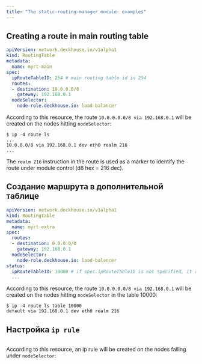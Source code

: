 ```yaml
---
title: "The static-routing-manager module: examples"
---
```


## Creating a route in main routing table

```yaml
apiVersion: network.deckhouse.io/v1alpha1
kind: RoutingTable
metadata:
  name: myrt-main
spec:
  ipRouteTableID: 254 # main routing table id is 254
  routes:
  - destination: 10.0.0.0/8
    gateway: 192.168.0.1
  nodeSelector:
    node-role.deckhouse.io: load-balancer
```

According to this resource, the route `10.0.0.0.0/8 via 192.168.0.1` will be created on the nodes hitting `nodeSelector`:

```shell
$ ip -4 route ls
...
10.0.0.0/8 via 192.168.0.1 dev eth0 realm 216
...
```

The `realm 216` instruction in the route is used as a marker to identify the route under module control (d8 hex = 216 dec).

## Создание маршрута в дополнительной таблице

```yaml
apiVersion: network.deckhouse.io/v1alpha1
kind: RoutingTable
metadata:
  name: myrt-extra
spec:
  routes:
  - destination: 0.0.0.0/0
    gateway: 192.168.0.1
  nodeSelector:
    node-role.deckhouse.io: load-balancer
status:
  ipRouteTableID: 10000 # if spec.ipRouteTableID is not specified, it will be generated automatically and placed in status
  ...
```

According to this resource, the route `10.0.0.0.0/8 via 192.168.0.1` will be created on the nodes hitting `nodeSelector` in the table 10000:

```shell
$ ip -4 route ls table 10000
default via 192.168.0.1 dev eth0 realm 216
```

## Настройка `ip rule`

```yaml

```

According to this resource, an ip rule will be created on the nodes falling under `nodeSelector`:

```shell

```
